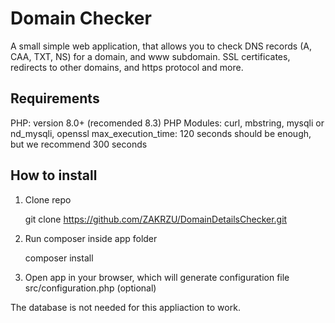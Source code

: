 # Domain Checker

A small simple web application, that allows you to check DNS records (A, CAA, TXT, NS) for a domain, and www subdomain. SSL certificates, redirects to other domains, and https protocol and more.
## Requirements
PHP: version 8.0+  (recomended 8.3)
PHP Modules: curl, mbstring, mysqli or nd_mysqli, openssl
max_execution_time: 120 seconds should be enough, but we recommend 300 seconds

## How to install
1. Clone repo

    git clone https://github.com/ZAKRZU/DomainDetailsChecker.git

2. Run composer inside app folder

    composer install

3. Open app in your browser, which will generate configuration file src/configuration.php (optional)

The database is not needed for this appliaction to work.
